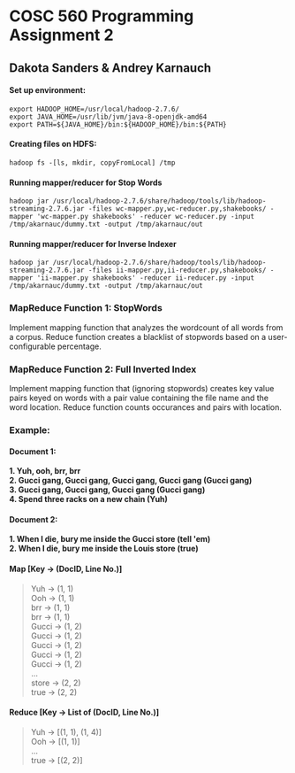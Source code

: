 # COSC 560 Programming Assignment 2
## Dakota Sanders & Andrey Karnauch

#### Set up environment:
```
export HADOOP_HOME=/usr/local/hadoop-2.7.6/
export JAVA_HOME=/usr/lib/jvm/java-8-openjdk-amd64
export PATH=${JAVA_HOME}/bin:${HADOOP_HOME}/bin:${PATH}
```
#### Creating files on HDFS:
```
hadoop fs -[ls, mkdir, copyFromLocal] /tmp
```
#### Running mapper/reducer for Stop Words
```
hadoop jar /usr/local/hadoop-2.7.6/share/hadoop/tools/lib/hadoop-streaming-2.7.6.jar -files wc-mapper.py,wc-reducer.py,shakebooks/ -mapper 'wc-mapper.py shakebooks' -reducer wc-reducer.py -input /tmp/akarnauc/dummy.txt -output /tmp/akarnauc/out
```
#### Running mapper/reducer for Inverse Indexer
```
hadoop jar /usr/local/hadoop-2.7.6/share/hadoop/tools/lib/hadoop-streaming-2.7.6.jar -files ii-mapper.py,ii-reducer.py,shakebooks/ -mapper 'ii-mapper.py shakebooks' -reducer ii-reducer.py -input /tmp/akarnauc/dummy.txt -output /tmp/akarnauc/out
```
### MapReduce Function 1: StopWords
Implement mapping function that analyzes the wordcount of all words from a corpus. Reduce function creates a blacklist of stopwords based on a user-configurable percentage.

### MapReduce Function 2: Full Inverted Index
Implement mapping function that (ignoring stopwords) creates key value pairs keyed on words with a pair value containing the file name and the word location. Reduce function counts occurances and pairs with location.

### Example: 
#### Document 1:
**1. Yuh, ooh, brr, brr**\
**2. Gucci gang, Gucci gang, Gucci gang, Gucci gang (Gucci gang)**\
**3. Gucci gang, Gucci gang, Gucci gang (Gucci gang)**\
**4. Spend three racks on a new chain (Yuh)**

#### Document 2:
**1. When I die, bury me inside the Gucci store (tell 'em)**\
**2. When I die, bury me inside the Louis store (true)**

#### Map [Key &rarr; (DocID, Line No.)]
>Yuh &rarr; (1, 1)\
>Ooh &rarr; (1, 1)\
>brr &rarr; (1, 1)\
>brr &rarr; (1, 1)\
>Gucci &rarr; (1, 2)\
>Gucci &rarr; (1, 2)\
>Gucci &rarr; (1, 2)\
>Gucci &rarr; (1, 2)\
>Gucci &rarr; (1, 2)\
>...\
>store &rarr; (2, 2)\
>true &rarr; (2, 2)

#### Reduce [Key &rarr; List of (DocID, Line No.)]
>Yuh &rarr; [(1, 1), (1, 4)]\
>Ooh &rarr; [(1, 1)]\
>...\
>true &rarr; [(2, 2)]
